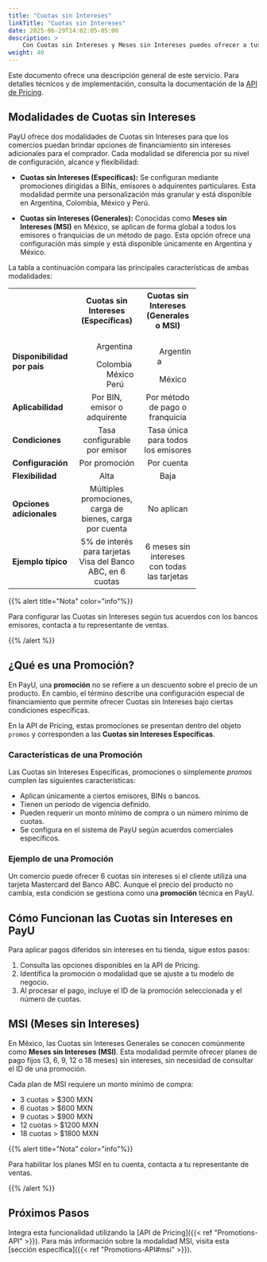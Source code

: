 ```yaml
---
title: "Cuotas sin Intereses"
linkTitle: "Cuotas sin Intereses"
date: 2025-06-29T14:02:05-05:00
description: >
    Con Cuotas sin Intereses y Meses sin Intereses puedes ofrecer a tus clientes la posibilidad de comprar productos en pagos diferidos con una tasa de interés reducida o nula. Sin importar la cantidad de cuotas que elija tu cliente, recibirás el valor total de la compra, menos la comisión acordada con PayU. 
weight: 40
---
```


Este documento ofrece una descripción general de este servicio. Para detalles técnicos y de implementación, consulta la documentación de la <a href="https://developers.payulatam.com/latam/es/docs/integrations/api-integration/promotions-api.html" target="_blank">API de Pricing</a>.

## Modalidades de Cuotas sin Intereses

PayU ofrece dos modalidades de Cuotas sin Intereses para que los comercios puedan brindar opciones de financiamiento sin intereses adicionales para el comprador. Cada modalidad se diferencia por su nivel de configuración, alcance y flexibilidad:

* **Cuotas sin Intereses (Específicas):** Se configuran mediante promociones dirigidas a BINs, emisores o adquirentes particulares. Esta modalidad permite una personalización más granular y está disponible en Argentina, Colombia, México y Perú.

* **Cuotas sin Intereses (Generales):** Conocidas como **Meses sin Intereses (MSI)** en México, se aplican de forma global a todos los emisores o franquicias de un método de pago. Esta opción ofrece una configuración más simple y está disponible únicamente en Argentina y México.

La tabla a continuación compara las principales características de ambas modalidades:

<table style="width: 75%; min-width: 300px; border-collapse: collapse;">
  <tr>
    <th style="width: 10%; text-align: left;"></th>
    <th style="width: 25%; text-align: center;">Cuotas sin Intereses<br>(Específicas)</th>
    <th style="width: 25%; text-align: center;">Cuotas sin Intereses<br>(Generales o MSI)</th>
  </tr>
  <tr>
  <td style="text-align: left;"><strong>Disponibilidad por país</strong></td>
  <td style="text-align: left;">
    <div style="padding-left: 28%;">
      <img src="/assets/Argentina.png" width="16px"/> &nbsp;Argentina<br>
      <img src="/assets/Colombia.png" width="16px"/> &nbsp;Colombia<br>
      <img src="/assets/Mexico.png" width="16px"/> &nbsp;México<br>
      <img src="/assets/Peru.png" width="16px"/> &nbsp;Perú
    </div>
  </td>
  <td style="text-align: left;">
    <div style="padding-left: 28%;">
      <img src="/assets/Argentina.png" width="16px"/> &nbsp;Argentina<br>      
      <img src="/assets/Mexico.png" width="16px"/> &nbsp;México<br>      
    </div>
  </td>
</tr>
  <tr>
    <td style="text-align: left;"><strong>Aplicabilidad</strong></td>
    <td style="text-align: center;">Por BIN, emisor o adquirente</td>
    <td style="text-align: center;">Por método de pago o franquicia</td>
  </tr>
  <tr>
    <td style="text-align: left;"><strong>Condiciones</strong></td>
    <td style="text-align: center;">Tasa configurable por emisor</td>
    <td style="text-align: center;">Tasa única para todos los emisores</td>
  </tr>
  <tr>
    <td style="text-align: left;"><strong>Configuración</strong></td>
    <td style="text-align: center;">Por promoción</td>
    <td style="text-align: center;">Por cuenta</td>
  </tr>
  <tr>
    <td style="text-align: left;"><strong>Flexibilidad</strong></td>
    <td style="text-align: center;">Alta</td>
    <td style="text-align: center;">Baja</td>
  </tr>
  <tr>
    <td style="text-align: left;"><strong>Opciones adicionales</strong></td>
    <td style="text-align: center;">Múltiples promociones, <br>carga de bienes, carga por cuenta</td>
    <td style="text-align: center;">No aplican</td>
  </tr>
  <tr>
    <td style="text-align: left;"><strong>Ejemplo típico</strong></td>
    <td style="text-align: center;">5% de interés para tarjetas<br>Visa del Banco ABC, en 6 cuotas</td>
    <td style="text-align: center;">6 meses sin intereses<br>con todas las tarjetas</td>
  </tr>
</table>

{{% alert title="Nota" color="info"%}}

Para configurar las Cuotas sin Intereses según tus acuerdos con los bancos emisores, contacta a tu representante de ventas.

{{% /alert %}}

## ¿Qué es una Promoción?

En PayU, una **promoción** no se refiere a un descuento sobre el precio de un producto. En cambio, el término describe una configuración especial de financiamiento que permite ofrecer Cuotas sin Intereses bajo ciertas condiciones específicas.

En la API de Pricing, estas promociones se presentan dentro del objeto `promos` y corresponden a las **Cuotas sin Intereses Específicas**.

### Características de una Promoción

Las Cuotas sin Intereses Específicas, promociones o simplemente _promos_ cumplen las siguientes características:

* Aplican únicamente a ciertos emisores, BINs o bancos.
* Tienen un periodo de vigencia definido.
* Pueden requerir un monto mínimo de compra o un número mínimo de cuotas.
* Se configura en el sistema de PayU según acuerdos comerciales específicos.

### Ejemplo de una Promoción

Un comercio puede ofrecer 6 cuotas sin intereses si el cliente utiliza una tarjeta Mastercard del Banco ABC. Aunque el precio del producto no cambia, esta condición se gestiona como una **promoción** técnica en PayU.

## Cómo Funcionan las Cuotas sin Intereses en PayU

Para aplicar pagos diferidos sin intereses en tu tienda, sigue estos pasos:

1. Consulta las opciones disponibles en la API de Pricing.
2. Identifica la promoción o modalidad que se ajuste a tu modelo de negocio.
3. Al procesar el pago, incluye el ID de la promoción seleccionada y el número de cuotas.

## MSI (Meses sin Intereses)

En México, las Cuotas sin Intereses Generales se conocen comúnmente como **Meses sin Intereses (MSI)**. Esta modalidad permite ofrecer planes de pago fijos (3, 6, 9, 12 o 18 meses) sin intereses, sin necesidad de consultar el ID de una promoción.

Cada plan de MSI requiere un monto mínimo de compra:

* 3 cuotas > $300 MXN
* 6 cuotas > $600 MXN
* 9 cuotas > $900 MXN
* 12 cuotas > $1200 MXN
* 18 cuotas > $1800 MXN

{{% alert title="Nota" color="info"%}}

Para habilitar los planes MSI en tu cuenta, contacta a tu representante de ventas.

{{% /alert %}}

## Próximos Pasos

Integra esta funcionalidad utilizando la [API de Pricing]({{< ref "Promotions-API" >}}). Para más información sobre la modalidad MSI, visita esta [sección específica]({{< ref "Promotions-API#msi" >}}).

